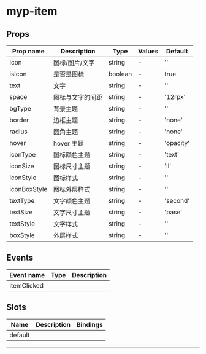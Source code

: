 # myp-item

## Props

| Prop name    | Description      | Type    | Values | Default   |
| ------------ | ---------------- | ------- | ------ | --------- |
| icon         | 图标/图片/文字   | string  | -      | ''        |
| isIcon       | 是否是图标       | boolean | -      | true      |
| text         | 文字             | string  | -      | ''        |
| space        | 图标与文字的间距 | string  | -      | '12rpx'   |
| bgType       | 背景主题         | string  | -      | ''        |
| border       | 边框主题         | string  | -      | 'none'    |
| radius       | 圆角主题         | string  | -      | 'none'    |
| hover        | hover 主题       | string  | -      | 'opacity' |
| iconType     | 图标颜色主题     | string  | -      | 'text'    |
| iconSize     | 图标尺寸主题     | string  | -      | 'll'      |
| iconStyle    | 图标样式         | string  | -      | ''        |
| iconBoxStyle | 图标外层样式     | string  | -      | ''        |
| textType     | 文字颜色主题     | string  | -      | 'second'  |
| textSize     | 文字尺寸主题     | string  | -      | 'base'    |
| textStyle    | 文字样式         | string  | -      | ''        |
| boxStyle     | 外层样式         | string  | -      | ''        |

## Events

| Event name  | Type | Description |
| ----------- | ---- | ----------- |
| itemClicked |      |

## Slots

| Name    | Description | Bindings |
| ------- | ----------- | -------- |
| default |             |          |

---
